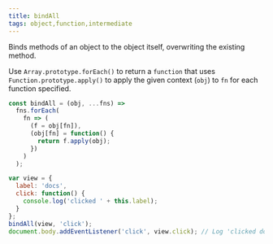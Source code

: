 ```yaml
---
title: bindAll
tags: object,function,intermediate
---
```


Binds methods of an object to the object itself, overwriting the existing method.

Use `Array.prototype.forEach()` to return a `function` that uses `Function.prototype.apply()` to apply the given context (`obj`) to `fn` for each function specified.

```js
const bindAll = (obj, ...fns) =>
  fns.forEach(
    fn => (
      (f = obj[fn]),
      (obj[fn] = function() {
        return f.apply(obj);
      })
    )
  );
```

```js
var view = {
  label: 'docs',
  click: function() {
    console.log('clicked ' + this.label);
  }
};
bindAll(view, 'click');
document.body.addEventListener('click', view.click); // Log 'clicked docs' when clicked. Logs 'click undefined' if there is not `bindAll(view, 'click')` before.
```